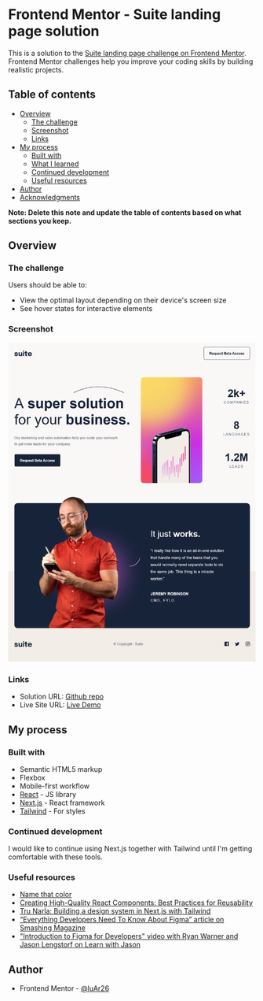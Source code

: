 <!-- @format -->

# Frontend Mentor - Suite landing page solution

This is a solution to the [Suite landing page challenge on Frontend Mentor](https://www.frontendmentor.io/challenges/suite-landing-page-tj_eaU-Ra). Frontend Mentor challenges help you improve your coding skills by building realistic projects.

## Table of contents

- [Overview](#overview)
  - [The challenge](#the-challenge)
  - [Screenshot](#screenshot)
  - [Links](#links)
- [My process](#my-process)
  - [Built with](#built-with)
  - [What I learned](#what-i-learned)
  - [Continued development](#continued-development)
  - [Useful resources](#useful-resources)
- [Author](#author)
- [Acknowledgments](#acknowledgments)

**Note: Delete this note and update the table of contents based on what sections you keep.**

## Overview

### The challenge

Users should be able to:

- View the optimal layout depending on their device's screen size
- See hover states for interactive elements

### Screenshot

![](./screenshot.png)

### Links

- Solution URL: [Github repo](https://github.com/luAr26/suite-landing-page-code)
- Live Site URL: [Live Demo](https://suite-landing-page-code.vercel.app/)

## My process

### Built with

- Semantic HTML5 markup
- Flexbox
- Mobile-first workflow
- [React](https://react.dev/) - JS library
- [Next.js](https://nextjs.org/) - React framework
- [Tailwind](https://tailwindcss.com/) - For styles

### Continued development

I would like to continue using Next.js together with Tailwind until I'm getting comfortable with these tools.

### Useful resources

- [Name that color](https://chir.ag/projects/name-that-color/#6195ED)
- [Creating High-Quality React Components: Best Practices for Reusability](https://www.youtube.com/watch?v=eXRlVpw1SIQ)
- [Tru Narla: Building a design system in Next.js with Tailwind](https://www.youtube.com/watch?v=T-Zv73yZ_QI&t=427s)
- [“Everything Developers Need To Know About Figma” article on Smashing Magazine](https://www.smashingmagazine.com/2020/09/figma-developers-guide/)
- ["Introduction to Figma for Developers" video with Ryan Warner and Jason Lengstorf on Learn with Jason](https://www.learnwithjason.dev/introduction-to-figma-for-developers)

## Author

- Frontend Mentor - [@luAr26](https://www.frontendmentor.io/profile/luAr26)
